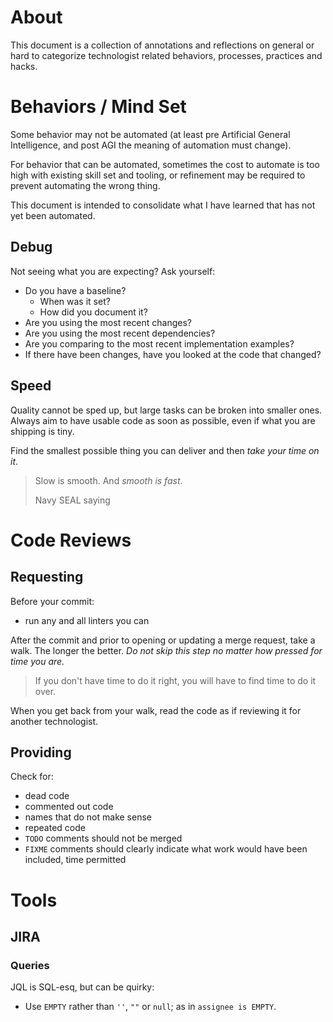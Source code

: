 # About

This document is a collection of annotations and reflections on general or hard to categorize technologist related behaviors, processes, practices and hacks.

# Behaviors / Mind Set

Some behavior may not be automated (at least pre Artificial General Intelligence, and post AGI the meaning of automation must change). 

For behavior that can be automated, sometimes the cost to automate is too high with existing skill set and tooling, or refinement may be required to prevent automating the wrong thing.

This document is intended to consolidate what I have learned that has not yet been automated.

## Debug

Not seeing what you are expecting? Ask yourself:
- Do you have a baseline?
  - When was it set?
  - How did you document it?
- Are you using the most recent changes?
- Are you using the most recent dependencies?
- Are you comparing to the most recent implementation examples?
- If there have been changes, have you looked at the code that changed?


## Speed

Quality cannot be sped up, but large tasks can be broken into smaller ones. Always aim to have usable code as soon as possible, even if what you are shipping is tiny. 

Find the smallest possible thing you can deliver and then _take your time on it_. 

> Slow is smooth. And _smooth is fast_.
>
> Navy SEAL saying

# Code Reviews

## Requesting

Before your commit:
- run any and all linters you can

After the commit and prior to opening or updating a merge request, take a walk. The longer the better. _Do not skip this step no matter how pressed for time you are._ 

> If you don't have time to do it right, you will have to find time to do it over.

When you get back from your walk, read the code as if reviewing it for another technologist. 

## Providing

Check for:
- dead code
- commented out code
- names that do not make sense
- repeated code
- `TODO` comments should not be merged
- `FIXME` comments should clearly indicate what work would have been included, time permitted

# Tools

## JIRA

### Queries

JQL is SQL-esq, but can be quirky:
- Use `EMPTY` rather than `''`, `""` or `null`; as in `assignee is EMPTY`.
